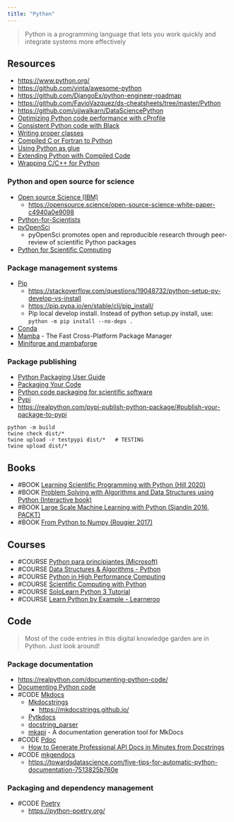```yaml
---
title: "Python"
---
```


> Python is a programming language that lets you work quickly and integrate systems more effectively


## Resources
- https://www.python.org/
- https://github.com/vinta/awesome-python
- https://github.com/DjangoEx/python-engineer-roadmap
- https://github.com/FavioVazquez/ds-cheatsheets/tree/master/Python
- https://github.com/ujjwalkarn/DataSciencePython
- [Optimizing Python code performance with cProfile](https://blog.alookanalytics.com/2017/03/21/python-profiling-basics/)
- [Consistent Python code with Black](https://www.mattlayman.com/blog/2018/python-code-black/)
- [Writing proper classes](https://aboucaud.github.io/slides/2016/python-classes)
- [Compiled C or Fortran to Python](http://people.duke.edu/~ccc14/sta-663/FromCompiledToPython.html)
- [Using Python as glue](https://docs.scipy.org/doc/numpy-1.13.0/user/c-info.python-as-glue.html)
- [Extending Python with Compiled Code](https://github.com/AstroHackWeek/AstroHackWeek2014/blob/master/day4/ExtendingPython.ipynb)
- [Wrapping C/C++ for Python](https://intermediate-and-advanced-software-carpentry.readthedocs.io/en/latest/c++-wrapping.html)

### Python and open source for science
- [Open source Science (IBM)](https://opensource.science/)
	- https://opensource.science/open-source-science-white-paper-c4940a0e9098
- [Python-for-Scientists](https://github.com/TomNicholas/Python-for-Scientists)
- [pyOpenSci](https://www.pyopensci.org/)
	- pyOpenSci promotes open and reproducible research through peer-review of scientific Python packages
- [Python for Scientific Computing](https://www.msi.umn.edu/tutorials/python-scientific-computing)

### Package management systems
- [Pip](https://pip.pypa.io/en/stable/#)
	- https://stackoverflow.com/questions/19048732/python-setup-py-develop-vs-install
	- https://pip.pypa.io/en/stable/cli/pip_install/
	- Pip local develop install. Instead of python setup.py install, use: `python -m pip install --no-deps .`
- [Conda](https://docs.conda.io/en/latest/)
- [Mamba](https://github.com/mamba-org/mamba) - The Fast Cross-Platform Package Manager
- [Miniforge and mambaforge](https://github.com/conda-forge/miniforge)

### Package publishing
- [Python Packaging User Guide](https://packaging.python.org/en/latest/)
- [Packaging Your Code](https://docs.python-guide.org/shipping/packaging/)
- [Python code packaging for scientific software](https://pythonpackaging.info/)
- [Pypi](https://pypi.org/)
- https://realpython.com/pypi-publish-python-package/#publish-your-package-to-pypi
```
python -m build
twine check dist/*
twine upload -r testpypi dist/*   # TESTING
twine upload dist/*
```

## Books
- #BOOK [Learning Scientific Programming with Python (Hill 2020)](https://scipython.com/about/the-book/)
- #BOOK [Problem Solving with Algorithms and Data Structures using Python (Interactive book)](https://runestone.academy/runestone/books/published/pythonds/index.html)
- #BOOK [Large Scale Machine Learning with Python (Sjandin 2016, PACKT)](https://www.packtpub.com/big-data-and-business-intelligence/large-scale-machine-learning-python)
- #BOOK [From Python to Numpy (Rougier 2017)](http://www.labri.fr/perso/nrougier/from-python-to-numpy/)


## Courses
- #COURSE [Python para principiantes (Microsoft)](https://learn.microsoft.com/es-es/training/paths/beginner-python/)
- #COURSE [Data Structures & Algorithms - Python](https://pythonschool.net/category/data-structures-algorithms.html)
- #COURSE [Python in High Performance Computing](https://www.futurelearn.com/courses/python-in-hpc)
- #COURSE [Scientific Computing with Python](https://www.freecodecamp.org/learn/scientific-computing-with-python/)
- #COURSE [SoloLearn Python 3 Tutorial](https://www.sololearn.com/Course/Python/)
- #COURSE [Learn Python by Example - Learneroo](https://www.learneroo.com/modules/65/nodes/366)


## Code
> Most of the code entries in this digital knowledge garden are in Python. Just look around!

### Package documentation
- https://realpython.com/documenting-python-code/
- [Documenting Python code](https://aboucaud.github.io/slides/2016/python-docstrings)
- #CODE [Mkdocs](https://github.com/mkdocs/mkdocs/)
	- [Mkdocstrings](https://github.com/mkdocstrings/mkdocstrings)
		- https://mkdocstrings.github.io/
	- [Pytkdocs](https://github.com/mkdocstrings/pytkdocs)
	- [docstring_parser](https://github.com/rr-/docstring_parser)
	- [mkapi](https://github.com/daizutabi/mkapi) - A documentation generation tool for MkDocs
- #CODE [Pdoc](https://pdoc.dev/)
	- [How to Generate Professional API Docs in Minutes from Docstrings](https://towardsdatascience.com/how-to-generate-professional-api-docs-in-minutes-from-docstrings-aed0341bbda7)
- #CODE [mkgendocs](https://github.com/davidenunes/mkgendocs)
	- https://towardsdatascience.com/five-tips-for-automatic-python-documentation-7513825b760e

### Packaging and dependency management
- #CODE [Poetry](https://github.com/python-poetry/poetry)
	- https://python-poetry.org/